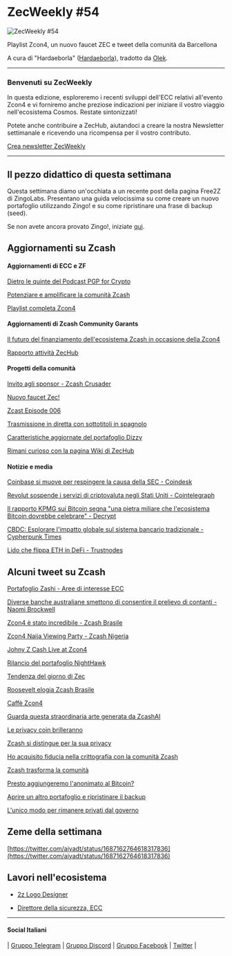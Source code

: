 # ZecWeekly #54

![ZecWeekly #54](https://substackcdn.com/image/fetch/f_auto,q_auto:good,fl_progressive:steep/https%3A%2F%2Fsubstack-post-media.s3.amazonaws.com%2Fpublic%2Fimages%2Ff72dab6b-8233-4e95-af75-8ae9eceda15e_1280x720.png)

Playlist Zcon4, un nuovo faucet ZEC e tweet della comunità da Barcellona

A cura di "Hardaeborla" ([Hardaeborla](https://twitter.com/ayanlajaadebola)), tradotto da [Olek](https://twitter.com/an_Olek).

---

### Benvenuti su ZecWeekly
In questa edizione, esploreremo i recenti sviluppi dell'ECC relativi all'evento Zcon4 e vi forniremo anche preziose indicazioni per iniziare il vostro viaggio nell'ecosistema Cosmos. Restate sintonizzati!

Potete anche contribuire a ZecHub, aiutandoci a creare la nostra Newsletter settimanale e ricevendo una ricompensa per il vostro contributo. 

[Crea newsletter ZecWeekly](https://wiki.zechub.xyz/ZecWeekly-newsletter) 

---

## Il pezzo didattico di questa settimana

Questa settimana diamo un'occhiata a un recente post della pagina Free2Z di ZingoLabs. Presentano una guida velocissima su come creare un nuovo portafoglio utilizzando Zingo! e su come ripristinare una frase di backup (seed). 

Se non avete ancora provato Zingo!, iniziate [qui](https://free2z.cash/zingolabs/zpage/open-another-wallet-and-restore-backup).

## Aggiornamenti su Zcash

#### Aggiornamenti di ECC e ZF

[Dietro le quinte del Podcast PGP for Crypto](https://twitter.com/pgpforcrypto/status/1685991268654940161)

[Potenziare e amplificare la comunità Zcash](https://twitter.com/ZFAVClub/status/1687441624194789376?t=c75cisvfABNlDgXioCmruA&s=19) 

[Playlist completa Zcon4](https://www.youtube.com/playlist?list=PL40dyJ0UYTLII7oQRQmNOFf0d2iKT35tL)


#### Aggiornamenti di Zcash Community Garants

[Il futuro del finanziamento dell'ecosistema Zcash in occasione della Zcon4](https://twitter.com/JackGavigan/status/1685991658872074240?t=DKgj0N8ZdsUp_cGmZrMksA&s=19) 

[Rapporto attività ZecHub](https://forum.zcashcommunity.com/t/zechub-monthly-updates/44101/28) 



#### Progetti della comunità

[Invito agli sponsor - Zcash Crusader](https://twitter.com/ZcashCrusader/status/1686701301550161921?t=aQ1xsQS7SmJOf4KOmZNLdQ&s=19) 

[Nuovo faucet Zec!](https://twitter.com/aiyadt/status/1686026692265996289?t=1rXNEEmQuROPoZEMR_pnMg&s=19) 

[Zcast Episode 006](https://twitter.com/ZcastEsp/status/1687438232546398209?t=hfypYmjt0_6SGxJ7UDH5MQ&s=19) 

[Trasmissione in diretta con sottotitoli in spagnolo](https://twitter.com/zcashesp/status/1685988428951769088?t=daigF1ymB49e-qXkV8nXMQ&s=19)

[Caratteristiche aggiornate del portafoglio Dizzy](https://twitter.com/ruzcash/status/1687716093912109056?t=FKp9__JZt4pMenLhrwTuIQ&s=19) 

[Rimani curioso con la pagina Wiki di ZecHub](https://twitter.com/dismad8/status/1687694604676816896?t=rPFwEa-XDsPcENVOnQC5OQ&s=19) 



 #### Notizie e media

[Coinbase si muove per respingere la causa della SEC - Coindesk](https://www.coindesk.com/policy/2023/08/04/coinbase-moves-to-dismiss-sec-lawsuit-alleging-crypto-falls-out-of-regulators-oversight) 

[Revolut sospende i servizi di criptovaluta negli Stati Uniti - Cointelegraph](https://cointelegraph.com/news/crypto-revolut-to-suspend-cryptocurrency-services-in-us) 

[Il rapporto KPMG sui Bitcoin segna "una pietra miliare che l'ecosistema Bitcoin dovrebbe celebrare" - Decrypt](https://decrypt.co/151443/bitcoin-esg-environment-social-corporate-governance-kpmg) 

[CBDC: Esplorare l'impatto globale sul sistema bancario tradizionale - Cypherpunk Times](https://www.cypherpunktimes.com/central-bank-digital-currencies-cbdcs-exploring-the-global-impact-on-traditional-banking/)

[Lido che flippa ETH in DeFi - Trustnodes](https://www.trustnodes.com/2023/08/02/lido-flippening-defi-eth)


## Alcuni tweet su Zcash

[Portafoglio Zashi - Aree di interesse ECC](https://twitter.com/dismad8/status/1685732812803182592?t=gs_WqN5caESuaIiRaDu4IQ&s=19) 

[Diverse banche australiane smettono di consentire il prelievo di contanti - Naomi Brockwell](https://twitter.com/naomibrockwell/status/1687855870967787520)

[Zcon4 è stato incredibile - Zcash Brasile](https://twitter.com/zcashbrazil/status/1687512331754885122?t=_e_VsMAg5kDmZKXDVfDfbg&s=19) 

[Zcon4 Naija Viewing Party - Zcash Nigeria](https://twitter.com/ZcashNigeria/status/1687363708647804928?t=CcmJ9UmBuGtplN961FWzmw&s=19) 

[Johny Z Cash Live at Zcon4](https://twitter.com/ZFAVClub/status/1686196104759824384?t=OUaZ4lHpe5nTuhyC7VbPvg&s=19)

[Rilancio del portafoglio NightHawk](https://twitter.com/NighthawkWallet/status/1685798336601739264?s=19) 

[Tendenza del giorno di Zec](https://twitter.com/pedamerico/status/1686052913095798784?t=Pyv_7vn-4QrHpPnqHpx6YQ&s=19) 

[Roosevelt elogia Zcash Brasile](https://twitter.com/gordonesroo/status/1685914732593664000?t=cpDKh3NsQXvQlc2Bt-WpsA&s=19) 

[Caffè Zcon4](https://twitter.com/mbbevilacqua/status/1685776881121910786?t=fOckqy8jQhpedcGDhOQfFQ&s=19) 

[Guarda questa straordinaria arte generata da ZcashAI](https://twitter.com/ZcashAI/status/1687765361339310080?t=ZbkJz7bgrVxC_xkFIvOvoQ&s=19)

[Le privacy coin brilleranno](https://twitter.com/henri_sol/status/1687559498020409344?t=gzzFwb9DfGSnaUnMEWTZNQ&s=19) 

[Zcash si distingue per la sua privacy](https://twitter.com/zcashbrazil/status/1687490598733803520?t=LYAvyJHyBnLOPrdwAuzDoQ&s=19) 

[Ho acquisito fiducia nella crittografia con la comunità Zcash](https://twitter.com/incipere_site/status/1687538313802964992?t=giHaxArnBZ_DqRtRjsUkBA&s=19) 

[Zcash trasforma la comunità](https://twitter.com/zcashbrazil/status/1687508369320419354?t=ho6h2JEJ0ahsfVnH14gzKQ&s=19) 

[Presto aggiungeremo l'anonimato al Bitcoin?](https://twitter.com/BTC__Blockchain/status/1687410141400875010?t=8PQp0XOVlxqavA8v1GzpnA&s=19) 

[Aprire un altro portafoglio e ripristinare il backup](https://free2z.cash/zingolabs/zpage/open-another-wallet-and-restore-backup) 

[L'unico modo per rimanere privati dal governo](https://twitter.com/InsideZcash/status/1687351185605308417?t=n6b3XAAaE5yf41RQrWpO7g&s=19) 

## Zeme della settimana

[https://twitter.com/aiyadt/status/1687162764618317836](https://twitter.com/aiyadt/status/1687162764618317836)

## Lavori nell'ecosistema

- [2z Logo Designer](https://free2z.cash/birdify/zpage/hiring-need-2z-logo-with-transparency) 

- [Direttore della sicurezza, ECC](https://apply.workable.com/electric-coin-company/j/E68A4C20E2/)

---

#### Social Italiani

| [Gruppo Telegram](https://t.me/zcashita) | [Gruppo Discord](https://discord.com/channels/978714252934258779/1091806217359347802) | [Gruppo Facebook](https://www.facebook.com/groups/zecitalia) | [Twitter](https://twitter.com/InsideZcash) |